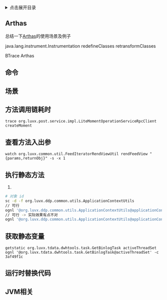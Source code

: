 <details>
<summary>点击展开目录</summary>
<!-- TOC -->

- [Arthas](#arthas)
- [命令](#命令)
- [场景](#场景)
- [方法调用链耗时](#方法调用链耗时)
- [查看方法入出参](#查看方法入出参)
- [执行静态方法](#执行静态方法)
- [获取静态变量](#获取静态变量)
- [运行时替换代码](#运行时替换代码)
- [JVM相关](#jvm相关)

<!-- /TOC -->
</details>

## Arthas

总结一下[Arthas](https://alibaba.github.io/arthas/)的使用场景及例子


java.lang.instrument.Instrumentation
redefineClasses
retransformClasses

BTrace
Arthas


## 命令


## 场景

## 方法调用链耗时

```Bah
trace org.luvx.post.service.impl.LiteMomentOperationServiceRpcClient createMoment
```

## 查看方法入出参
```
watch org.luvx.common.util.FeedIteratorRendViewUtil rendFeedView "{params,returnObj}" -s -x 1
```

## 执行静态方法

1.


```bash
# 对象 id
sc -d -f org.luvx.ddp.common.utils.ApplicationContextUtils
// 可行
ognl '@org.luvx.ddp.common.utils.ApplicationContextUtils@applicationContext.getBean("dashboardTask")' -c 3af49f1c
// 可行 -> 实际效果有点不对
ognl '@org.luvx.ddp.common.utils.ApplicationContextUtils@applicationContext.getBean("dashboardTask").init()' -c 3af49f1c
```


## 获取静态变量

`getstatic org.luvx.tdata.dwhtools.task.GetBinlogTask activeThreadSet`
`ognl '@org.luvx.tdata.dwhtools.task.GetBinlogTask@activeThreadSet' -c 3af49f1c`


## 运行时替换代码



## JVM相关



